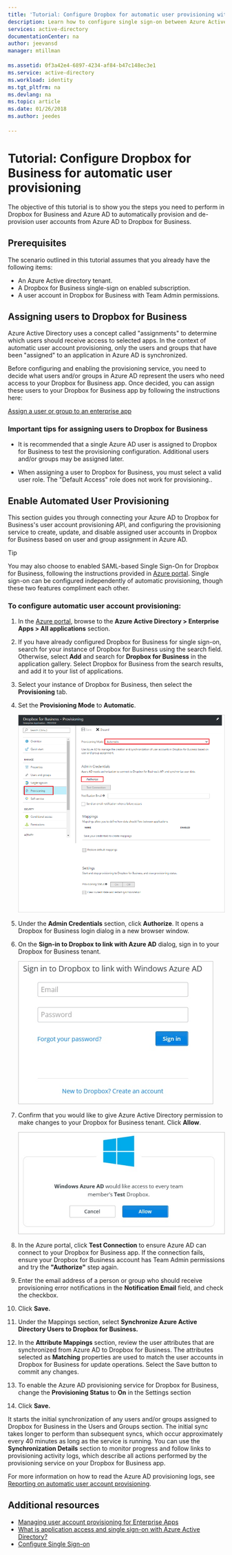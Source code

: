 ```yaml
---
title: 'Tutorial: Configure Dropbox for automatic user provisioning with Azure Active Directory | Microsoft Docs'
description: Learn how to configure single sign-on between Azure Active Directory and Dropbox for Business.
services: active-directory
documentationCenter: na
author: jeevansd
manager: mtillman

ms.assetid: 0f3a42e4-6897-4234-af84-b47c148ec3e1
ms.service: active-directory
ms.workload: identity
ms.tgt_pltfrm: na
ms.devlang: na
ms.topic: article
ms.date: 01/26/2018
ms.author: jeedes

---
```

# Tutorial: Configure Dropbox for Business for automatic user provisioning

The objective of this tutorial is to show you the steps you need to perform in Dropbox for Business and Azure AD to automatically provision and de-provision user accounts from Azure AD to Dropbox for Business.

## Prerequisites

The scenario outlined in this tutorial assumes that you already have the following items:

*   An Azure Active directory tenant.
*   A Dropbox for Business single-sign on enabled subscription.
*   A user account in Dropbox for Business with Team Admin permissions.

## Assigning users to Dropbox for Business

Azure Active Directory uses a concept called "assignments" to determine which users should receive access to selected apps. In the context of automatic user account provisioning, only the users and groups that have been "assigned" to an application in Azure AD is synchronized.

Before configuring and enabling the provisioning service, you need to decide what users and/or groups in Azure AD represent the users who need access to your Dropbox for Business app. Once decided, you can assign these users to your Dropbox for Business app by following the instructions here:

[Assign a user or group to an enterprise app](https://docs.microsoft.com/azure/active-directory/active-directory-coreapps-assign-user-azure-portal)

### Important tips for assigning users to Dropbox for Business

*   It is recommended that a single Azure AD user is assigned to Dropbox for Business to test the provisioning configuration. Additional users and/or groups may be assigned later.

*   When assigning a user to Dropbox for Business, you must select a valid user role. The "Default Access" role does not work for provisioning..

## Enable Automated User Provisioning

This section guides you through connecting your Azure AD to Dropbox for Business's user account provisioning API, and configuring the provisioning service to create, update, and disable assigned user accounts in Dropbox for Business based on user and group assignment in Azure AD.

>[!Tip]
>You may also choose to enabled SAML-based Single Sign-On for Dropbox for Business, following the instructions provided in [Azure portal](https://portal.azure.com). Single sign-on can be configured independently of automatic provisioning, though these two features compliment each other.

### To configure automatic user account provisioning:

1. In the [Azure portal](https://portal.azure.com), browse to the **Azure Active Directory > Enterprise Apps > All applications** section.

2. If you have already configured Dropbox for Business for single sign-on, search for your instance of Dropbox for Business using the search field. Otherwise, select **Add** and search for **Dropbox for Business** in the application gallery. Select Dropbox for Business from the search results, and add it to your list of applications.

3. Select your instance of Dropbox for Business, then select the **Provisioning** tab.

4. Set the **Provisioning Mode** to **Automatic**. 

    ![provisioning](./media/active-directory-saas-dropboxforbusiness-provisioning-tutorial/provisioning.png)

5. Under the **Admin Credentials** section, click **Authorize**. It opens a Dropbox for Business login dialog in a new browser window.

6. On the **Sign-in to Dropbox to link with Azure AD** dialog, sign in to your Dropbox for Business tenant.

     ![User provisioning](./media/active-directory-saas-dropboxforbusiness-provisioning-tutorial/ic769518.png "User provisioning")

7. Confirm that you would like to give Azure Active Directory permission to make changes to your Dropbox for Business tenant. Click **Allow**.
    
      ![User provisioning](./media/active-directory-saas-dropboxforbusiness-provisioning-tutorial/ic769519.png "User provisioning")

8. In the Azure portal, click **Test Connection** to ensure Azure AD can connect to your Dropbox for Business app. If the connection fails, ensure your Dropbox for Business account has Team Admin permissions and try the **"Authorize"** step again.

9. Enter the email address of a person or group who should receive provisioning error notifications in the **Notification Email** field, and check the checkbox.

10. Click **Save.**

11. Under the Mappings section, select **Synchronize Azure Active Directory Users to Dropbox for Business.**

12. In the **Attribute Mappings** section, review the user attributes that are synchronized from Azure AD to Dropbox for Business. The attributes selected as **Matching** properties are used to match the user accounts in Dropbox for Business for update operations. Select the Save button to commit any changes.

13. To enable the Azure AD provisioning service for Dropbox for Business, change the **Provisioning Status** to **On** in the Settings section

14. Click **Save.**

It starts the initial synchronization of any users and/or groups assigned to Dropbox for Business in the Users and Groups section. The initial sync takes longer to perform than subsequent syncs, which occur approximately every 40 minutes as long as the service is running. You can use the **Synchronization Details** section to monitor progress and follow links to provisioning activity logs, which describe all actions performed by the provisioning service on your Dropbox for Business app.

For more information on how to read the Azure AD provisioning logs, see [Reporting on automatic user account provisioning](active-directory-saas-provisioning-reporting.md).


## Additional resources

* [Managing user account provisioning for Enterprise Apps](active-directory-saas-tutorial-list.md)
* [What is application access and single sign-on with Azure Active Directory?](active-directory-appssoaccess-whatis.md)
* [Configure Single Sign-on](active-directory-saas-dropboxforbusiness-tutorial.md)